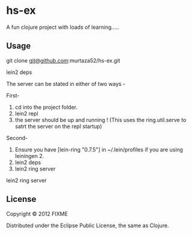 # hs-ex

A fun clojure project with loads of learning.....

## Usage

git clone git@github.com:murtaza52/hs-ex.git

lein2 deps

The server can be stated in either of two ways - 

First- 
1. cd into the project folder.
2. lein2 repl
3. the server should be up and running ! (This uses the ring.util.serve to satrt the server on the repl startup)

Second-
1. Ensure you have [lein-ring "0.7.5"] in ~/.lein/profiles if you are using leiningen 2.
2. lein2 deps
3. lein2 ring server

lein2 ring server

## License

Copyright © 2012 FIXME

Distributed under the Eclipse Public License, the same as Clojure.

